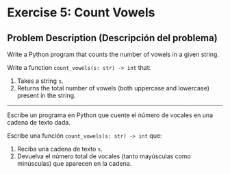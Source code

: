 # Exercise 5: Count Vowels

## Problem Description (Descripción del problema)

Write a Python program that counts the number of vowels in a given string.

Write a function `count_vowels(s: str) -> int` that:
1. Takes a string `s`.
2. Returns the total number of vowels (both uppercase and lowercase) present in the string.

---

Escribe un programa en Python que cuente el número de vocales en una cadena de texto dada.

Escribe una función `count_vowels(s: str) -> int` que:
1. Reciba una cadena de texto `s`.
2. Devuelva el número total de vocales (tanto mayúsculas como minúsculas) que aparecen en la cadena.

